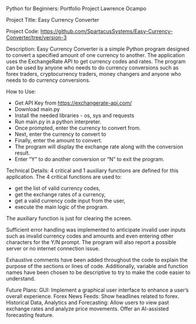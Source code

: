 Python for Beginners: Portfolio Project
Lawrence Ocampo
 
Project Title:
Easy Currency Converter

Project Code:
https://github.com/SpartacusSystems/Easy-Currency-Converter/tree/version-3

Description:
Easy Currency Converter is a simple Python program designed to convert a specified amount of one currency to another. The application uses the ExchangeRate API to get currency codes and rates. The program can be used by anyone who needs to do currency conversions such as forex traders, cryptocurrency traders, money changers and anyone who needs to do currency conversions.

How to Use:
- Get API Key from https://exchangerate-api.com/
- Download main.py
- Install the needed libraries - os, sys and requests
- Run main.py in a python interpreter.
- Once prompted, enter the currency to convert from.
- Next, enter the currency to convert to
- Finally, enter the amount to convert.
- The program will display the exchange rate along with the conversion result.
- Enter “Y” to do another conversion or “N” to exit the program.
 
Technical Details:
4 critical and 1 auxiliary functions are defined for this application. The 4 critical functions are used to:
- get the list of valid currency codes, 
- get the exchange rates of a currency, 
- get a valid currency code input from the user,
- execute the main logic of the program. 

The auxiliary function is just for clearing the screen.

Sufficient error handling was implemented to anticipate invalid user inputs such as invalid currency codes and amounts and even entering other characters for the Y/N prompt. The program will also report a possible server or no internet connection issue.

Exhaustive comments have been added throughout the code to explain the purpose of the sections or lines of code. Additionally, variable and function names have been chosen to be descriptive to try to make the code easier to understand.
 
Future Plans:
GUI: Implement a graphical user interface to enhance a user’s overall experience.
Forex News Feeds: Show headlines related to forex.
Historical Data, Analytics and Forecasting: Allow users to view past exchange rates and analyze price movements. Offer an AI-assisted forecasting feature.

     
